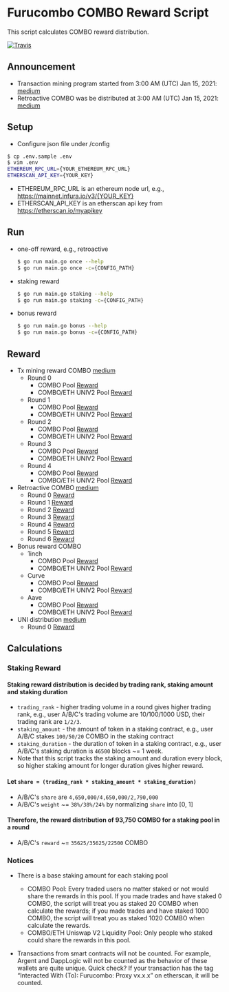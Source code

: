 # Furucombo COMBO Reward Script

This script calculates COMBO reward distribution.

[![Travis](https://travis-ci.com/dinngodev/furucombo-reward-scripts.svg?branch=master)](https://travis-ci.com/dinngodev/furucombo-reward-scripts)

## Announcement
* Transaction mining program started from 3:00 AM (UTC) Jan 15, 2021: [medium](https://medium.com/furucombo/announcing-furucombo-transaction-mining-program-33381f393230)
* Retroactive COMBO was be distributed at 3:00 AM (UTC) Jan 15, 2021: [medium](https://medium.com/furucombo/first-furucombo-grant-7b1e48175c99)

## Setup
* Configure json file under /config

```sh
$ cp .env.sample .env
$ vim .env
ETHEREUM_RPC_URL={YOUR_ETHEREUM_RPC_URL}
ETHERSCAN_API_KEY={YOUR_KEY}
```

* ETHEREUM_RPC_URL is an ethereum node url, e.g., <https://mainnet.infura.io/v3/{YOUR_KEY}>
* ETHERSCAN_API_KEY is an etherscan api key from <https://etherscan.io/myapikey>

## Run

* one-off reward, e.g., retroactive

  ```sh
  $ go run main.go once --help
  $ go run main.go once -c={CONFIG_PATH}
  ```

* staking reward

  ```sh
  $ go run main.go staking --help
  $ go run main.go staking -c={CONFIG_PATH}
  ```

* bonus reward

  ```sh
  $ go run main.go bonus --help
  $ go run main.go bonus -c={CONFIG_PATH}
  ```

## Reward
* Tx mining reward COMBO [medium](https://medium.com/furucombo/announcing-furucombo-transaction-mining-program-33381f393230)
  * Round 0
    * COMBO Pool [Reward](/rewards/staking/0/0x7c46eFAe8632A0c0e1C25718bae91b6b62D9A16E/rewards.json)
    * COMBO/ETH UNIV2 Pool [Reward](/rewards/staking/0/0x78d742F43Ce72B3D7bDBB2147c252F7a8bab3de4/rewards.json)
  * Round 1
    * COMBO Pool [Reward](/rewards/staking/1/0x7c46eFAe8632A0c0e1C25718bae91b6b62D9A16E/rewards.json)
    * COMBO/ETH UNIV2 Pool [Reward](/rewards/staking/1/0x78d742F43Ce72B3D7bDBB2147c252F7a8bab3de4/rewards.json)
  * Round 2
    * COMBO Pool [Reward](/rewards/staking/2/0x7c46eFAe8632A0c0e1C25718bae91b6b62D9A16E/rewards.json)
    * COMBO/ETH UNIV2 Pool [Reward](/rewards/staking/2/0x78d742F43Ce72B3D7bDBB2147c252F7a8bab3de4/rewards.json)
  * Round 3
    * COMBO Pool [Reward](/rewards/staking/3/0x7c46eFAe8632A0c0e1C25718bae91b6b62D9A16E/rewards.json)
    * COMBO/ETH UNIV2 Pool [Reward](/rewards/staking/3/0x78d742F43Ce72B3D7bDBB2147c252F7a8bab3de4/rewards.json)
  * Round 4
    * COMBO Pool [Reward](/rewards/staking/4/0x7c46eFAe8632A0c0e1C25718bae91b6b62D9A16E/rewards.json)
    * COMBO/ETH UNIV2 Pool [Reward](/rewards/staking/4/0x78d742F43Ce72B3D7bDBB2147c252F7a8bab3de4/rewards.json)
* Retroactive COMBO [medium](https://medium.com/furucombo/first-furucombo-grant-7b1e48175c99)
  * Round 0 [Reward](/rewards/retroactive/0/rewards.json)
  * Round 1 [Reward](/rewards/retroactive/1/rewards.json)
  * Round 2 [Reward](/rewards/retroactive/2/rewards.json)
  * Round 3 [Reward](/rewards/retroactive/3/rewards.json)
  * Round 4 [Reward](/rewards/retroactive/4/rewards.json)
  * Round 5 [Reward](/rewards/retroactive/5/rewards.json)
  * Round 6 [Reward](/rewards/retroactive/6/rewards.json)
* Bonus reward COMBO
  * 1inch
    * COMBO Pool [Reward](/rewards/bonus/0/rewards.json)
    * COMBO/ETH UNIV2 Pool [Reward](/rewards/bonus/1/rewards.json)
  * Curve
    * COMBO Pool [Reward](/rewards/bonus/2/rewards.json)
    * COMBO/ETH UNIV2 Pool [Reward](/rewards/bonus/3/rewards.json)
  * Aave
    * COMBO Pool [Reward](/rewards/bonus/3/rewards.json)
    * COMBO/ETH UNIV2 Pool [Reward](/rewards/bonus/4/rewards.json)
* UNI distribution [medium](https://medium.com/furucombo/uni-decision-has-been-made-distribution-to-community-253a51e742dc)
  * Round 0 [Reward](/rewards/uni_distribution/0/rewards.json)

## Calculations

### Staking Reward

#### Staking reward distribution is decided by trading rank, staking amount and staking duration
* `trading_rank` - higher trading volume in a round gives higher trading rank, e.g., user A/B/C's trading volume are 10/100/1000 USD, their trading rank are `1/2/3`.
* `staking_amount` - the amount of token in a staking contract, e.g., user A/B/C stakes `100/50/20` COMBO in the staking contract
* `staking_duration` - the duration of token in a staking contract, e.g., user A/B/C's staking duration is `46500` blocks ~= 1 week.
* Note that this script tracks the staking amount and duration every block, so higher staking amount for longer duration gives higher reward.

#### Let `share = (trading_rank * staking_amount * staking_duration)`
* A/B/C's `share` are `4,650,000/4,650,000/2,790,000`
* A/B/C's `weight` ~= `38%/38%/24%` by normalizing `share` into [0, 1]

#### Therefore, the reward distribution of 93,750 COMBO for a staking pool in a round
* A/B/C's `reward` ~= `35625/35625/22500` COMBO

### Notices
* There is a base staking amount for each staking pool
  * COMBO Pool: Every traded users no matter staked or not would share the rewards in this pool. If you made trades and have staked 0 COMBO, the script will treat you as staked 20 COMBO when calculate the rewards; if you made trades and have staked 1000 COMBO, the script will treat you as staked 1020 COMBO when calculate the rewards.
  * COMBO/ETH Uniswap V2 Liquidity Pool: Only people who staked could share the rewards in this pool.

* Transactions from smart contracts will not be counted. For example, Argent and DappLogic will not be counted as the behavior of these wallets are quite unique. Quick check? If your transaction has the tag “Interacted With (To): Furucombo: Proxy vx.x.x” on etherscan, it will be counted.
